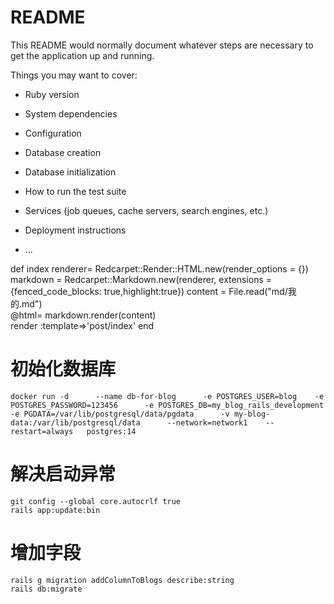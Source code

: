 # README

This README would normally document whatever steps are necessary to get the
application up and running.

Things you may want to cover:

* Ruby version

* System dependencies

* Configuration

* Database creation

* Database initialization

* How to run the test suite

* Services (job queues, cache servers, search engines, etc.)

* Deployment instructions

* ...

def index
        renderer=   Redcarpet::Render::HTML.new(render_options = {})
        markdown = Redcarpet::Markdown.new(renderer, extensions = {fenced_code_blocks: true,highlight:true})
        content = File.read("md/我的.md")  
        @html=  markdown.render(content)  
         render :template=>'post/index'
    end


# 初始化数据库
```
docker run -d      --name db-for-blog      -e POSTGRES_USER=blog    -e POSTGRES_PASSWORD=123456      -e POSTGRES_DB=my_blog_rails_development     -e PGDATA=/var/lib/postgresql/data/pgdata      -v my-blog-data:/var/lib/postgresql/data      --network=network1    --restart=always   postgres:14
```

# 解决启动异常

```
git config --global core.autocrlf true
rails app:update:bin
```

# 增加字段

```
rails g migration addColumnToBlogs describe:string
rails db:migrate
```